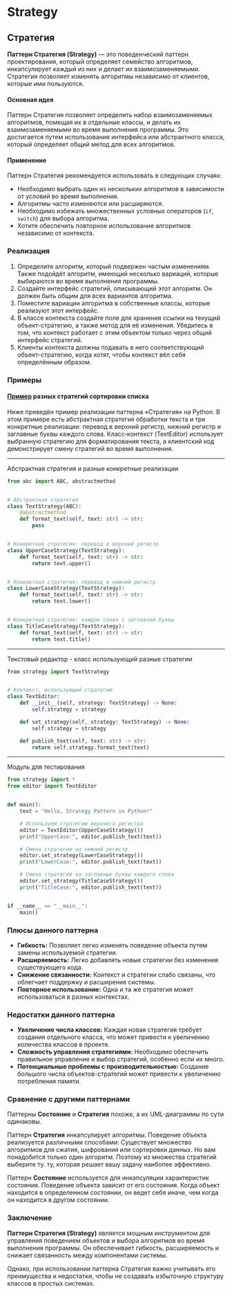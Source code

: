 # Strategy

## Стратегия

**Паттерн Стратегия (Strategy)** — это поведенческий паттерн проектирования, который определяет семейство алгоритмов,
инкапсулирует каждый из них и делает их взаимозаменяемыми. Стратегия позволяет изменять алгоритмы независимо от
клиентов, которые ими пользуются.

#### Основная идея

Паттерн Стратегия позволяет определить набор взаимозаменяемых алгоритмов, помещая их в отдельные классы, и делать их
взаимозаменяемыми во время выполнения программы. Это достигается путем использования интерфейса или абстрактного класса,
который определяет общий метод для всех алгоритмов.

#### Применение

Паттерн Стратегия рекомендуется использовать в следующих случаях:

- Необходимо выбрать один из нескольких алгоритмов в зависимости от условий во время выполнения.
- Алгоритмы часто изменяются или расширяются.
- Необходимо избежать множественных условных операторов (```if```, ```switch```) для выбора алгоритма.
- Хотите обеспечить повторное использование алгоритмов независимо от контекста.

### Реализация

1. Определите алгоритм, который подвержен частым изменениям. Также подойдёт алгоритм, имеющий несколько вариаций,
   которые выбираются во время выполнения программы.
2. Создайте интерфейс стратегий, описывающий этот алгоритм. Он должен быть общим для всех вариантов алгоритма.
3. Поместите вариации алгоритма в собственные классы, которые реализуют этот интерфейс.
4. В классе контекста создайте поле для хранения ссылки на текущий объект-стратегию, а также метод для её изменения.
   Убедитесь в том, что контекст работает с этим объектом только через общий интерфейс стратегий.
5. Клиенты контекста должны подавать в него соответствующий объект-стратегию, когда хотят, чтобы контекст вёл себя
   определённым образом.

### Примеры

#### [Пример](code/main.py) разных стратегий сортировки списка

Ниже приведён пример реализации паттерна «Стратегия» на Python. В этом примере есть абстрактная стратегия обработки
текста и три конкретные реализации: перевод в верхний регистр, нижний регистр и заглавные буквы каждого слова.
Класс‑контекст (TextEditor) использует выбранную стратегию для форматирования текста, а клиентский код демонстрирует
смену стратегий во время выполнения.

---

Абстрактная стратегия и разные конкретные реализации

```python
from abc import ABC, abstractmethod


# Абстрактная стратегия
class TextStrategy(ABC):
    @abstractmethod
    def format_text(self, text: str) -> str:
        pass


# Конкретная стратегия: перевод в верхний регистр
class UpperCaseStrategy(TextStrategy):
    def format_text(self, text: str) -> str:
        return text.upper()


# Конкретная стратегия: перевод в нижний регистр
class LowerCaseStrategy(TextStrategy):
    def format_text(self, text: str) -> str:
        return text.lower()


# Конкретная стратегия: каждое слово с заглавной буквы
class TitleCaseStrategy(TextStrategy):
    def format_text(self, text: str) -> str:
        return text.title()


```

---

Текстовый редактор - класс использующий разные стратегии

```python
from strategy import TextStrategy


# Контекст, использующий стратегию
class TextEditor:
    def __init__(self, strategy: TextStrategy) -> None:
        self.strategy = strategy

    def set_strategy(self, strategy: TextStrategy) -> None:
        self.strategy = strategy

    def publish_text(self, text: str) -> str:
        return self.strategy.format_text(text)
```

---

Модуль для тестирования

```python
from strategy import *
from editor import TextEditor


def main():
    text = "Hello, Strategy Pattern in Python!"

    # Используем стратегию верхнего регистра
    editor = TextEditor(UpperCaseStrategy())
    print("UpperCase:", editor.publish_text(text))

    # Смена стратегии на нижний регистр
    editor.set_strategy(LowerCaseStrategy())
    print("LowerCase:", editor.publish_text(text))

    # Смена стратегии на заглавные буквы каждого слова
    editor.set_strategy(TitleCaseStrategy())
    print("TitleCase:", editor.publish_text(text))


if __name__ == "__main__":
    main()

```

### Плюсы данного паттерна

- **Гибкость:** Позволяет легко изменять поведение объекта путем замены используемой стратегии.
- **Расширяемость:** Легко добавлять новые стратегии без изменения существующего кода.
- **Снижение связанности:** Контекст и стратегии слабо связаны, что облегчает поддержку и расширение системы.
- **Повторное использование:** Одна и та же стратегия может использоваться в разных контекстах.

### Недостатки данного паттерна

- **Увеличение числа классов:** Каждая новая стратегия требует создания отдельного класса, что может привести к
  увеличению количества классов в проекте.
- **Сложность управления стратегиями:** Необходимо обеспечить правильное управление и выбор стратегий, особенно если их
  много.
- **Потенциальные проблемы с производительностью:** Создание большого числа объектов-стратегий может привести к
  увеличению потребления памяти.

### Сравнение с другими паттернами

Паттерны **Состояние** и **Стратегия** похоже, а их UML-диаграммы по сути одинаковы.

Паттерн **Стратегия** инкапсулирует алгоритмы. Поведение объекта реализуется
различными способами: Существует множество алгоритмов для сжатия, шифрования или сортировки данных. Но
вам понадобится только один алгоритм. Поэтому из множества стратегий выберите ту.
ту, которая решает вашу задачу наиболее эффективно.

Паттерн **Состояние** используется для инкапсуляции характеристик состояния. Поведение объекта
зависит от его состояния. Когда объект находится в определенном состоянии, он ведет себя иначе, чем
когда он находится в другом состоянии.

### Заключение

**Паттерн Стратегия (Strategy)** является мощным инструментом для управления поведением объектов и выбора алгоритмов во
время выполнения программы. Он обеспечивает гибкость, расширяемость и снижает связанность между компонентами системы.

Однако, при использовании паттерна Стратегия важно учитывать его преимущества и недостатки, чтобы не создавать
избыточную структуру классов в простых системах.
